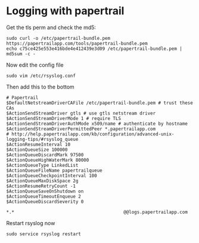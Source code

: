 # Logging with papertrail
Get the tls perm and check the md5:

```
sudo curl -o /etc/papertrail-bundle.pem https://papertrailapp.com/tools/papertrail-bundle.pem
echo c75ce425e553e416bde4e412439e3d09 /etc/papertrail-bundle.pem | md5sum -c -
```

Now edit the config file

`sudo vim /etc/rsyslog.conf`

Then add this to the bottom
```
# Papertrail
$DefaultNetstreamDriverCAFile /etc/papertrail-bundle.pem # trust these CAs
$ActionSendStreamDriver gtls # use gtls netstream driver
$ActionSendStreamDriverMode 1 # require TLS
$ActionSendStreamDriverAuthMode x509/name # authenticate by hostname
$ActionSendStreamDriverPermittedPeer *.papertrailapp.com
# http://help.papertrailapp.com/kb/configuration/advanced-unix-logging-tips/#rsyslog_queue
$ActionResumeInterval 10
$ActionQueueSize 100000
$ActionQueueDiscardMark 97500
$ActionQueueHighWaterMark 80000
$ActionQueueType LinkedList
$ActionQueueFileName papertrailqueue
$ActionQueueCheckpointInterval 100
$ActionQueueMaxDiskSpace 2g
$ActionResumeRetryCount -1
$ActionQueueSaveOnShutdown on
$ActionQueueTimeoutEnqueue 2
$ActionQueueDiscardSeverity 0

*.*                                         @@logs.papertrailapp.com
```

Restart rsyslog now

```
sudo service rsyslog restart
```
